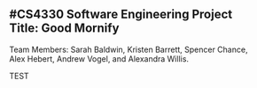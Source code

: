 #CS4330
Software Engineering Project<br>
Title: Good Mornify
--------------------
Team Members: Sarah Baldwin, Kristen Barrett, Spencer Chance,<br>
Alex Hebert, Andrew Vogel, and Alexandra Willis.

TEST